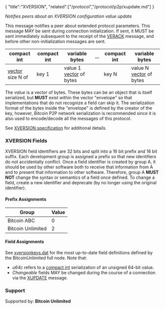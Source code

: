 <div class="cwikmeta">{
"title":"XVERSION",
"related":["/protocol","/protocol/p2p/xupdate.md"]
}</div>

*Notifies peers about an XVERSION configuration value update*

This message notifies a peer about extended protocol parameters.  This message MAY be sent during connection initialization.  If sent, it MUST be sent immediately subsequent to the receipt of the [VERACK](/protocol/p2p/verack.md) message, and before other non-initialization messages are sent.

| compact int | compact int | variable bytes |... | compact int | variable bytes |
|----------|---------|----------|---|---------|----------| 
|[vector](/protocol/p2p/vector) size N of|   key 1  | value 1 [vector](/protocol/p2p/vector) of bytes  | | key N | value N [vector](/protocol/p2p/vector) of bytes

The *value* is a vector of bytes.  These bytes can be an object that is itself serialized, but **MUST** exist within the vector "envelope" so that implementations that do not recognize a field can skip it.   The serialization format of the bytes inside the "envelope" is defined by the creator of the key, however, Bitcoin P2P network serialization is recommended since it is also used to encode/decode all the messages of this protocol.

See [XVERSION specification](https://github.com/BitcoinUnlimited/BitcoinUnlimited/blob/bucash1.7.0.0/doc/xversionmessage.md) for additional details.

### XVERSION Fields

XVERSION field identifiers are 32 bits and split into a 16 bit prefix and 16 bit suffix.  Each development group is assigned a prefix so that new identifiers do not accidentally conflict.  Once a field identifier is created by group A, it should be used by other software both to receive that information from A and to present that information to other software.  Therefore, group A **MUST NOT** change the syntax or semantics of a field once defined.  To change a field, create a new identifier and deprecate (by no longer using the original identifier).

#### Prefix Assignments
|    Group          | Value |
|-------------------|-------|
| Bitcoin ABC       |   0   |
| Bitcoin Unlimited |   2   |


#### Field Assignments

See [xversionkeys.dat](https://github.com/BitcoinUnlimited/BitcoinUnlimited/blob/bucash1.7.0.0/src/xversionkeys.dat) for the most up-to-date field definitions defined by the BitcoinUnlimited full node.
Note that:
* *u64c* refers to a [compact int](/protocol/p2p/compact__int.md) serialization of an unsigned 64-bit value.
* *Changeable* fields MAY be changed during the course of a connection via the [XUPDATE](/protocol/p2p/xupdate) message.

### Support

Supported by: **Bitcoin Unlimited**